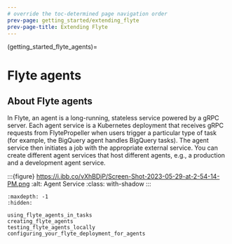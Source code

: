 ```yaml
---
# override the toc-determined page navigation order
prev-page: getting_started/extending_flyte
prev-page-title: Extending Flyte
---
```


(getting_started_flyte_agents)=
# Flyte agents

## About Flyte agents

In Flyte, an agent is a long-running, stateless service powered by a gRPC server. Each agent service is a Kubernetes deployment that receives gRPC requests from FlytePropeller when users trigger a particular type of task (for example, the BigQuery agent handles BigQuery tasks). The agent service then initiates a job with the appropriate external service. You can create different agent services that host different agents, e.g., a production and a development agent service.

:::{figure} https://i.ibb.co/vXhBDjP/Screen-Shot-2023-05-29-at-2-54-14-PM.png
:alt: Agent Service
:class: with-shadow
:::


```{toctree}
:maxdepth: -1
:hidden:

using_flyte_agents_in_tasks
creating_flyte_agents
testing_flyte_agents_locally
configuring_your_flyte_deployment_for_agents
```

